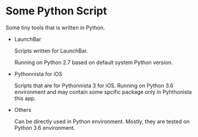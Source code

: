 # Some Python Script

Some tiny tools that is written in Python.

- LaunchBar

  Scripts written for LaunchBar. 

  Running on Python 2.7 based on default system Python version.

- Pythonnista for iOS

  Scripts that are for Pythonnista 3 for iOS. Running on Python 3.6 environment and may contain some spcific package only in Pyhthonista this app.

- Others

  Can be directly used in Python environment. Mostly, they are tested on Python 3.6 environment.

